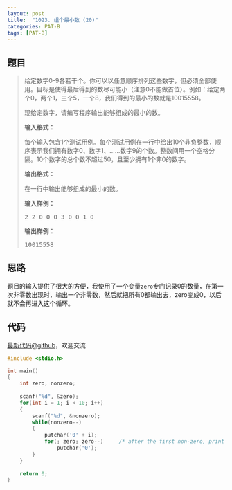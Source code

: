 ```yaml
---
layout: post
title:  "1023. 组个最小数 (20)"
categories: PAT-B
tags: [PAT-B]
---
```


## 题目

> <div id="problemContent">
> <p>
> 给定数字0-9各若干个。你可以以任意顺序排列这些数字，但必须全部使用。目标是使得最后得到的数尽可能小（注意0不能做首位）。例如：给定两个0，两个1，三个5，一个8，我们得到的最小的数就是10015558。 </p>
> <p>现给定数字，请编写程序输出能够组成的最小的数。</p>
> <p><b>
> 输入格式：
> </b></p>
> <p>每个输入包含1个测试用例。每个测试用例在一行中给出10个非负整数，顺序表示我们拥有数字0、数字1、……数字9的个数。整数间用一个空格分隔。10个数字的总个数不超过50，且至少拥有1个非0的数字。
> </p>
> <p><b>
> 输出格式：
> </b></p>
> <p>
> 在一行中输出能够组成的最小的数。
> </p>
> <b>输入样例：</b><pre>
> 2 2 0 0 0 3 0 0 1 0
> </pre>
> <b>输出样例：</b><pre>
> 10015558
> </pre>
> </div>

## 思路

题目的输入提供了很大的方便，我使用了一个变量`zero`专门记录0的数量，在第一次非零数出现时，输出一个非零数，然后就把所有0都输出去，zero变成0，以后就不会再进入这个循环。

## 代码

[最新代码@github](https://github.com/OliverLew/PAT/blob/master/PATBasic/1023.c)，欢迎交流
```c
#include <stdio.h>

int main()
{
    int zero, nonzero;
    
    scanf("%d", &zero);
    for(int i = 1; i < 10; i++)
    {
        scanf("%d", &nonzero);
        while(nonzero--)
        {
            putchar('0' + i);
            for(; zero; zero--)     /* after the first non-zero, print all the zeros */
                putchar('0');
        }
    }
    
    return 0;
}

```